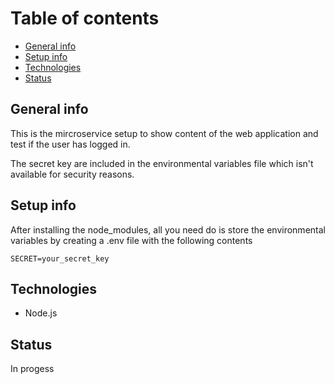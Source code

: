 # Table of contents

* [General info](#general-info)
* [Setup info](#setup-info)
* [Technologies](#technologies)
* [Status](#status)

## General info

This is the mircroservice setup to show content of the web application and test if the user has logged in.

The secret key are included in the environmental variables file which isn't available for security reasons.

## Setup info

After installing the node_modules, all you need do is store the environmental variables by creating a .env file with the following contents

```text
SECRET=your_secret_key
```

## Technologies

* Node.js

## Status

In progess
